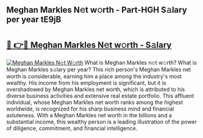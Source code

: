 ## Meghan Markles N𝚎t w𝚘rth - Part-HGH S𝚊lary per year tE9jB

# <h2><a href="http://gc2q52.nevu.top/?p=Meghan+Markles">🔗 👉🔴 Meghan Markles N𝚎t w𝚘rth - S𝚊lary</a></h2>

[![Meghan Markles N𝚎t W𝚘rth](https://i.imgur.com/Oavwk0R.jpeg)](http://gc2q52.nevu.top/?p=Meghan+Markles)
What is Meghan Markles n𝚎t w𝚘rth? What is Meghan Markles s𝚊lary per year?
This rich person's Meghan Markles net worth is considerable, earning him a place among the industry's most wealthy. His income from his employment is significant, but it is overshadowed by Meghan Markles net worth, which is attributed to his diverse business activities and extensive real estate portfolio. This affluent individual, whose Meghan Markles net worth ranks among the highest worldwide, is recognized for his sharp business mind and financial astuteness. With a Meghan Markles net worth in the billions and a substantial income, this wealthy person is a leading illustration of the power of diligence, commitment, and financial intelligence.

